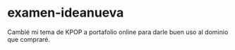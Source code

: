 # examen-ideanueva
Cambié mi tema de KPOP a portafolio online para darle buen uso al dominio que compraré.
